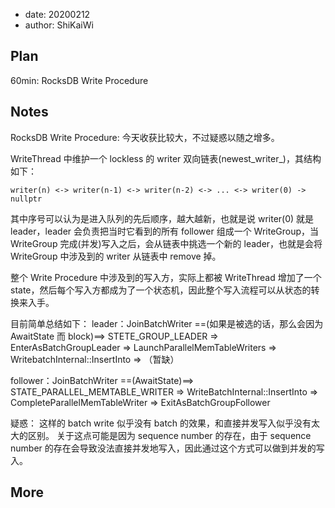 - date: 20200212 
- author: ShiKaiWi

## Plan
60min: RocksDB Write Procedure

## Notes
RocksDB Write Procedure:
今天收获比较大，不过疑惑以随之增多。

WriteThread 中维护一个 lockless 的 writer 双向链表(newest_writer_)，其结构如下：
```
writer(n) <-> writer(n-1) <-> writer(n-2) <-> ... <-> writer(0) -> nullptr
```
其中序号可以认为是进入队列的先后顺序，越大越新，也就是说 writer(0) 就是 leader，leader 会负责把当时它看到的所有 follower 组成一个 WriteGroup，当 WriteGroup 完成(并发)写入之后，会从链表中挑选一个新的 leader，也就是会将 WriteGroup 中涉及到的 writer 从链表中 remove 掉。

整个 Write Procedure 中涉及到的写入方，实际上都被 WriteThread 增加了一个 state，然后每个写入方都成为了一个状态机，因此整个写入流程可以从状态的转换来入手。

目前简单总结如下：
leader：JoinBatchWriter ==(如果是被选的话，那么会因为 AwaitState 而 block)==> STETE_GROUP_LEADER => EnterAsBatchGroupLeader => LaunchParallelMemTableWriters => WritebatchInternal::InsertInto => （暂缺）

follower：JoinBatchWriter ==(AwaitState)==> STATE_PARALLEL_MEMTABLE_WRITER => WriteBatchInternal::InsertInto => CompleteParallelMemTableWriter => ExitAsBatchGroupFollower

疑惑：
这样的 batch write 似乎没有 batch 的效果，和直接并发写入似乎没有太大的区别。
关于这点可能是因为 sequence number 的存在，由于 sequence number 的存在会导致没法直接并发地写入，因此通过这个方式可以做到并发的写入。

## More

